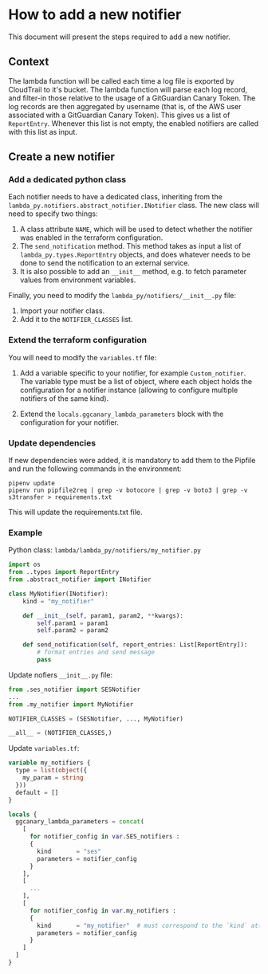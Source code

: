 # How to add a new notifier

This document will present the steps required to add a new notifier.

## Context

The lambda function will be called each time a log file is exported by CloudTrail to it's bucket. The lambda function will parse each log record, and filter-in those relative to the usage of a GitGuardian Canary Token.
The log records are then aggregated by username (that is, of the AWS user associated with a GitGuardian Canary Token). This gives us a list of `ReportEntry`.
Whenever this list is not empty, the enabled notifiers are called with this list as input.

## Create a new notifier

### Add a dedicated python class

Each notifier needs to have a dedicated class, inheriting from the `lambda_py.notifiers.abstract_notifier.INotifier` class. The new class will need to specify two things:

1. A class attribute `NAME`, which will be used to detect whether the notifier was enabled in the terraform configuration.
2. The `send_notification` method. This method takes as input a list of `lambda_py.types.ReportEntry` objects, and does whatever needs to be done to send the notification to an external service.
3. It is also possible to add an `__init__` method, e.g. to fetch parameter values from environment variables.

Finally, you need to modify the `lambda_py/notifiers/__init__.py` file:

1. Import your notifier class.
2. Add it to the `NOTIFIER_CLASSES` list.

### Extend the terraform configuration

You will need to modify the `variables.tf` file:

1. Add a variable specific to your notifier, for example `Custom_notifier`. The variable type must be a list of object, where each object holds the configuration for a notifier instance (allowing to configure multiple notifiers of the same kind).

2. Extend the `locals.ggcanary_lambda_parameters` block with the configuration for your notifier.

### Update dependencies

If new dependencies were added, it is mandatory to add them to the Pipfile and run the following commands in the environment:

```
pipenv update
pipenv run pipfile2req | grep -v botocore | grep -v boto3 | grep -v s3transfer > requirements.txt
```

This will update the requirements.txt file.

### Example

Python class: `lambda/lambda_py/notifiers/my_notifier.py`

```python
import os
from ..types import ReportEntry
from .abstract_notifier import INotifier

class MyNotifier(INotifier):
    kind = "my_notifier"

    def __init__(self, param1, param2, **kwargs):
        self.param1 = param1
        self.param2 = param2

    def send_notification(self, report_entries: List[ReportEntry]):
        # format entries and send message
        pass

```

Update nofiers `__init__.py` file:

```python
from .ses_notifier import SESNotifier
...
from .my_notifier import MyNotifier

NOTIFIER_CLASSES = (SESNotifier, ..., MyNotifier)

__all__ = (NOTIFIER_CLASSES,)
```

Update `variables.tf`:

```terraform
variable my_notifiers {
  type = list(object({
    my_param = string
  }))
  default = []
}

locals {
  ggcanary_lambda_parameters = concat(
    [
      for notifier_config in var.SES_notifiers :
      {
        kind       = "ses"
        parameters = notifier_config
      }
    ],
    [
      ...
    ],
    [
      for notifier_config in var.my_notifiers :
      {
        kind       = "my_notifier"  # must correspond to the `kind` attribute of `MyNotifier`
        parameters = notifier_config
      }
    ]
  ]
}
```
